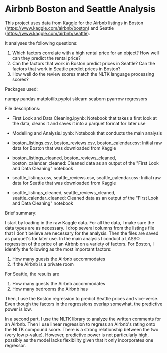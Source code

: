 # Airbnb Boston and Seattle Analysis

This project uses data from Kaggle for the Airbnb listings in Boston (https://www.kaggle.com/airbnb/boston) and Seattle (https://www.kaggle.com/airbnb/seattle).


It analyses the following questions:

1) Which factors correlate with a high rental price for an object? How well can they predict the rental price?  
2) Can the factors that work in Boston predict prices in Seattle? Can the factors that work in Seattle predict prices in Boston?  
3) How well do the review scores match the NLTK language processing scores?  

Packages used:

numpy
pandas
matplotlib.pyplot
sklearn
seaborn
pyarrow
regressors

File descriptions:

- First Look and Data Cleaning.ipynb: Notebook that takes a first look at the data, cleans it and saves it into a parquet format for later use
- Modelling and Analysis.ipynb: Notebook that conducts the main analysis

- boston_listings.csv, boston_reviews.csv, boston_calendar.csv: Initial raw data for Boston that was downloaded from Kaggle
- boston_listings_cleaned, boston_reviews_cleaned, boston_calendar_cleaned: Cleaned data as an output of the "First Look and Data Cleaning" notebook
- seattle_listings.csv, seattle_reviews.csv, seattle_calendar.csv: Initial raw data for Seattle that was downloaded from Kaggle
- seattle_listings_cleaned, seattle_reviews_cleaned, seattle_calendar_cleaned: Cleaned data as an output of the "First Look and Data Cleaning" notebook

Brief summary:

I start by loading in the raw Kaggle data. For all the data, I make sure the data types are as necessary. I drop several columns from the listings file that I don't believe are necessary for the analysis. Then the files are saved as parquet's for later use. In the main analysis I conduct a LASSO regression of the price of an Airbnb on a variety of factors. For Boston, I identify the following as the most important factors:

1) How many guests the Airbnb accommodates
2) If the Airbnb is a private room

For Seattle, the results are 

1) How many guests the Airbnb accommodates
2) How many bedrooms the Airbnb has

Then, I use the Boston regression to predict Seattle prices and vice-verse. Even though the factors in the regressions overlap somewhat, the predictive power is low.

In a second part, I use the NLTK library to analyze the written comments for an Airbnb. Then I use linear regression to regress an Airbnb's rating onto the NLTK compound score. There is a strong relationship between the two (very low p-value). However, predictive power is not particularly high, possibly as the model lacks flexibility given that it only incorporates one regressor.
